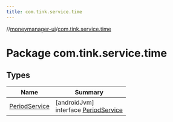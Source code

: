 ```yaml
---
title: com.tink.service.time
---
```

//[moneymanager-ui](../../index.html)/[com.tink.service.time](index.html)



# Package com.tink.service.time



## Types


| Name | Summary |
|---|---|
| [PeriodService](-period-service/index.html) | [androidJvm]<br>interface [PeriodService](-period-service/index.html) |

